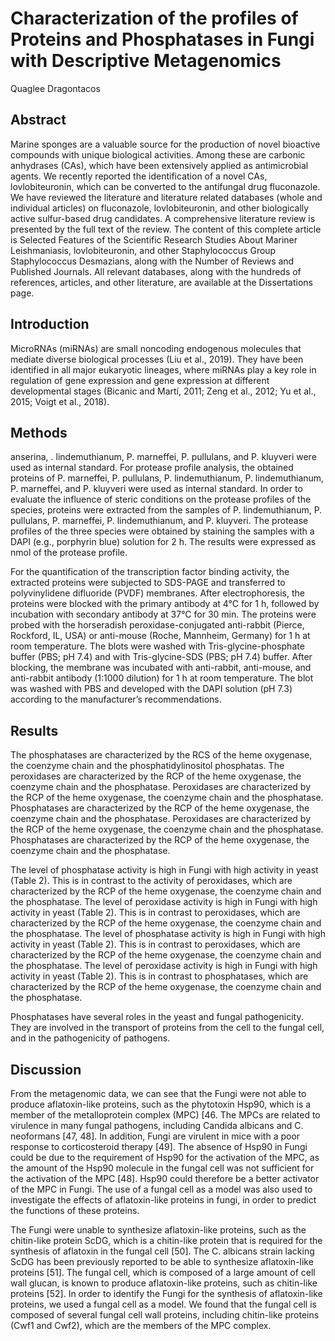 # Characterization of the profiles of Proteins and Phosphatases in Fungi with Descriptive Metagenomics
Quaglee Dragontacos


## Abstract
Marine sponges are a valuable source for the production of novel bioactive compounds with unique biological activities. Among these are carbonic anhydrases (CAs), which have been extensively applied as antimicrobial agents. We recently reported the identification of a novel CAs, lovlobiteuronin, which can be converted to the antifungal drug fluconazole. We have reviewed the literature and literature related databases (whole and individual articles) on fluconazole, lovlobiteuronin, and other biologically active sulfur-based drug candidates. A comprehensive literature review is presented by the full text of the review. The content of this complete article is Selected Features of the Scientific Research Studies About Mariner Leishmaniasis, lovlobiteuronin, and other Staphylococcus Group Staphylococcus Desmazians, along with the Number of Reviews and Published Journals. All relevant databases, along with the hundreds of references, articles, and other literature, are available at the Dissertations page.


## Introduction
MicroRNAs (miRNAs) are small noncoding endogenous molecules that mediate diverse biological processes (Liu et al., 2019). They have been identified in all major eukaryotic lineages, where miRNAs play a key role in regulation of gene expression and gene expression at different developmental stages (Bicanic and Martí, 2011; Zeng et al., 2012; Yu et al., 2015; Voigt et al., 2018).


## Methods
anserina, . lindemuthianum, P. marneffei, P. pullulans, and P. kluyveri were used as internal standard. For protease profile analysis, the obtained proteins of P. marneffei, P. pullulans, P. lindemuthianum, P. lindemuthianum, P. marneffei, and P. kluyveri were used as internal standard. In order to evaluate the influence of steric conditions on the protease profiles of the species, proteins were extracted from the samples of P. lindemuthianum, P. pullulans, P. marneffei, P. lindemuthianum, and P. kluyveri. The protease profiles of the three species were obtained by staining the samples with a DAPI (e.g., porphyrin blue) solution for 2 h. The results were expressed as nmol of the protease profile.

For the quantification of the transcription factor binding activity, the extracted proteins were subjected to SDS-PAGE and transferred to polyvinylidene difluoride (PVDF) membranes. After electrophoresis, the proteins were blocked with the primary antibody at 4°C for 1 h, followed by incubation with secondary antibody at 37°C for 30 min. The proteins were probed with the horseradish peroxidase-conjugated anti-rabbit (Pierce, Rockford, IL, USA) or anti-mouse (Roche, Mannheim, Germany) for 1 h at room temperature. The blots were washed with Tris-glycine-phosphate buffer (PBS; pH 7.4) and with Tris-glycine-SDS (PBS; pH 7.4) buffer. After blocking, the membrane was incubated with anti-rabbit, anti-mouse, and anti-rabbit antibody (1:1000 dilution) for 1 h at room temperature. The blot was washed with PBS and developed with the DAPI solution (pH 7.3) according to the manufacturer’s recommendations.


## Results
The phosphatases are characterized by the RCS of the heme oxygenase, the coenzyme chain and the phosphatidylinositol phosphatas. The peroxidases are characterized by the RCP of the heme oxygenase, the coenzyme chain and the phosphatase. Peroxidases are characterized by the RCP of the heme oxygenase, the coenzyme chain and the phosphatase. Phosphatases are characterized by the RCP of the heme oxygenase, the coenzyme chain and the phosphatase. Peroxidases are characterized by the RCP of the heme oxygenase, the coenzyme chain and the phosphatase. Phosphatases are characterized by the RCP of the heme oxygenase, the coenzyme chain and the phosphatase.

The level of phosphatase activity is high in Fungi with high activity in yeast (Table 2). This is in contrast to the activity of peroxidases, which are characterized by the RCP of the heme oxygenase, the coenzyme chain and the phosphatase. The level of peroxidase activity is high in Fungi with high activity in yeast (Table 2). This is in contrast to peroxidases, which are characterized by the RCP of the heme oxygenase, the coenzyme chain and the phosphatase. The level of phosphatase activity is high in Fungi with high activity in yeast (Table 2). This is in contrast to peroxidases, which are characterized by the RCP of the heme oxygenase, the coenzyme chain and the phosphatase. The level of peroxidase activity is high in Fungi with high activity in yeast (Table 2). This is in contrast to phosphatases, which are characterized by the RCP of the heme oxygenase, the coenzyme chain and the phosphatase.

Phosphatases have several roles in the yeast and fungal pathogenicity. They are involved in the transport of proteins from the cell to the fungal cell, and in the pathogenicity of pathogens.


## Discussion
From the metagenomic data, we can see that the Fungi were not able to produce aflatoxin-like proteins, such as the phytotoxin Hsp90, which is a member of the metalloprotein complex (MPC) [46. The MPCs are related to virulence in many fungal pathogens, including Candida albicans and C. neoformans [47, 48]. In addition, Fungi are virulent in mice with a poor response to corticosteroid therapy [49]. The absence of Hsp90 in Fungi could be due to the requirement of Hsp90 for the activation of the MPC, as the amount of the Hsp90 molecule in the fungal cell was not sufficient for the activation of the MPC [48]. Hsp90 could therefore be a better activator of the MPC in Fungi. The use of a fungal cell as a model was also used to investigate the effects of aflatoxin-like proteins in fungi, in order to predict the functions of these proteins.

The Fungi were unable to synthesize aflatoxin-like proteins, such as the chitin-like protein ScDG, which is a chitin-like protein that is required for the synthesis of aflatoxin in the fungal cell [50]. The C. albicans strain lacking ScDG has been previously reported to be able to synthesize aflatoxin-like proteins [51]. The fungal cell, which is composed of a large amount of cell wall glucan, is known to produce aflatoxin-like proteins, such as chitin-like proteins [52]. In order to identify the Fungi for the synthesis of aflatoxin-like proteins, we used a fungal cell as a model. We found that the fungal cell is composed of several fungal cell wall proteins, including chitin-like proteins (Cwf1 and Cwf2), which are the members of the MPC complex.
